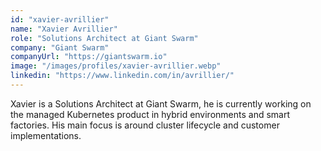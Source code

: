 ```yaml
---
id: "xavier-avrillier"
name: "Xavier Avrillier"
role: "Solutions Architect at Giant Swarm"
company: "Giant Swarm"
companyUrl: "https://giantswarm.io"
image: "/images/profiles/xavier-avrillier.webp"
linkedin: "https://www.linkedin.com/in/avrillier/"
---
```


Xavier is a Solutions Architect at Giant Swarm, he is currently working on the managed Kubernetes product in hybrid environments and smart factories. His main focus is around cluster lifecycle and customer implementations.

